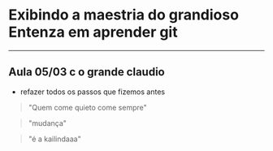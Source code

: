 # Exibindo a maestria do grandioso Entenza em aprender git
---
## Aula 05/03 c o grande claudio
- refazer todos os passos que fizemos antes
> "Quem come quieto come sempre"

>"mudança"

>"é a kailindaaa"